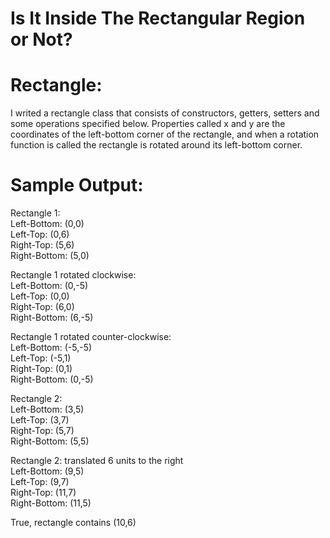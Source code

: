 # Is It Inside The Rectangular Region or Not?

# Rectangle:

I writed a rectangle class that consists of constructors, getters, setters and some operations specified below. Properties called x and y are the coordinates of the left-bottom corner of the rectangle, and when a rotation function is called the rectangle is rotated around its left-bottom corner.

# Sample Output:<br>

Rectangle 1:<br>
Left-Bottom: (0,0)<br>
Left-Top: (0,6)<br>
Right-Top: (5,6)<br>
Right-Bottom: (5,0)<br>

Rectangle 1 rotated clockwise: <br>
Left-Bottom: (0,-5)<br>
Left-Top: (0,0)<br>
Right-Top: (6,0)<br>
Right-Bottom: (6,-5)<br>

Rectangle 1 rotated counter-clockwise:<br>
Left-Bottom: (-5,-5)<br>
Left-Top: (-5,1)<br>
Right-Top: (0,1)<br>
Right-Bottom: (0,-5)<br>

Rectangle 2:<br>
Left-Bottom: (3,5)<br>
Left-Top: (3,7)<br>
Right-Top: (5,7)<br>
Right-Bottom: (5,5)<br>

Rectangle 2: translated 6 units to the right <br>
Left-Bottom: (9,5)<br>
Left-Top: (9,7)<br>
Right-Top: (11,7)<br>
Right-Bottom: (11,5)<br>

True, rectangle contains (10,6)<br>
 
